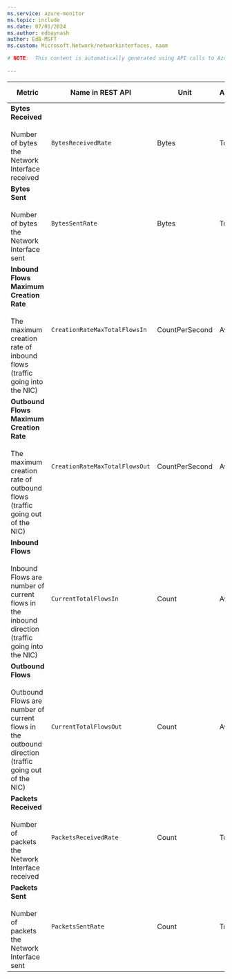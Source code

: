 ```yaml
---
ms.service: azure-monitor
ms.topic: include
ms.date: 07/01/2024
ms.author: edbaynash
author: EdB-MSFT
ms.custom: Microsoft.Network/networkinterfaces, naam

# NOTE:  This content is automatically generated using API calls to Azure. Any edits made on these files will be overwritten in the next run of the script. 
 
---
```



|Metric|Name in REST API|Unit|Aggregation|Dimensions|Time Grains|DS Export|
|---|---|---|---|---|---|---|
|**Bytes Received**<br><br>Number of bytes the Network Interface received |`BytesReceivedRate` |Bytes |Total |\<none\>|PT1M |Yes|
|**Bytes Sent**<br><br>Number of bytes the Network Interface sent |`BytesSentRate` |Bytes |Total |\<none\>|PT1M |Yes|
|**Inbound Flows Maximum Creation Rate**<br><br>The maximum creation rate of inbound flows (traffic going into the NIC) |`CreationRateMaxTotalFlowsIn` |CountPerSecond |Average |\<none\>|PT1M |Yes|
|**Outbound Flows Maximum Creation Rate**<br><br>The maximum creation rate of outbound flows (traffic going out of the NIC) |`CreationRateMaxTotalFlowsOut` |CountPerSecond |Average |\<none\>|PT1M |Yes|
|**Inbound Flows**<br><br>Inbound Flows are number of current flows in the inbound direction (traffic going into the NIC) |`CurrentTotalFlowsIn` |Count |Average |\<none\>|PT1M |Yes|
|**Outbound Flows**<br><br>Outbound Flows are number of current flows in the outbound direction (traffic going out of the NIC) |`CurrentTotalFlowsOut` |Count |Average |\<none\>|PT1M |Yes|
|**Packets Received**<br><br>Number of packets the Network Interface received |`PacketsReceivedRate` |Count |Total |\<none\>|PT1M |Yes|
|**Packets Sent**<br><br>Number of packets the Network Interface sent |`PacketsSentRate` |Count |Total |\<none\>|PT1M |Yes|